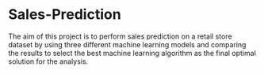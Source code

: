 # Sales-Prediction
The aim of this project is to perform sales prediction on a retail store dataset by using three different machine learning models and comparing the results to select the best machine learning algorithm as the final optimal solution for the analysis.
